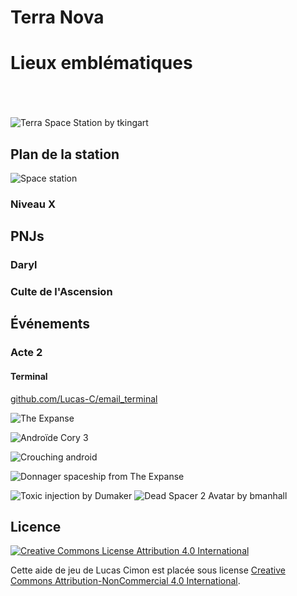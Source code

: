 # Terra Nova
# Lieux emblématiques

<br><br><br>
<img class="large" alt="Terra Space Station by tkingart" src="img/terra_space_station_hd_1080p_by_tkingart_by-nc-nd.jpg">

## Plan de la station

<img class="large" alt="Space station" src="img/SpaceStation.png">

### Niveau X


## PNJs

### Daryl

### Culte de l'Ascension


## Événements

### Acte 2

#### Terminal
[github.com/Lucas-C/email_terminal](https://github.com/Lucas-C/email_terminal)

![The Expanse](img/TheExpanse.webp)

<img class="large" alt="Androïde Cory 3" src="img/Cory3.jpg">

![Crouching android](img/CrouchingAndroid.jpg)

![Donnager spaceship from The Expanse](img/TheExpanse-Donnager-by-7-X-cc-by.webp)

<img class="large" alt="Toxic injection by Dumaker" src="img/toxic_injection_by_dumaker_by-nc-sa.jpg">

<img class="small" alt="Dead Spacer 2 Avatar by bmanhall" src="img/dead_space_2_avatar_by_bmanhall_eroded.png">


## Licence
<a class="float-left" rel="license" href="http://creativecommons.org/licenses/by-nc/4.0/"><img alt="Creative Commons License Attribution 4.0 International" style="border-width:0" src="https://i.creativecommons.org/l/by-nc/4.0/88x31.png" /></a>

Cette aide de jeu de Lucas Cimon est placée sous license <a rel="license" href="http://creativecommons.org/licenses/by-nc/4.0/">Creative Commons Attribution-NonCommercial 4.0 International</a>.

<!--
Séquence de filtres Gimp employés :
1. Couleurs > Seuil noir & blanc
2. Filtres > Flou > Flou gaussien : 0,5
3. Filtres > Génériques > Eroder
4. Filtres > Génériques > Dilater
-->
